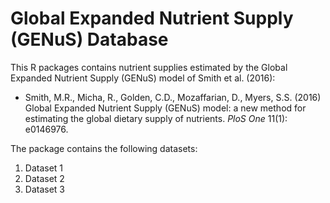 # Global Expanded Nutrient Supply (GENuS) Database

This R packages contains nutrient supplies estimated by the Global Expanded Nutrient Supply (GENuS) model of Smith et al. (2016):

* Smith, M.R., Micha, R., Golden, C.D., Mozaffarian, D., Myers, S.S. (2016) Global Expanded Nutrient Supply (GENuS) model: a new method for estimating the global dietary supply of nutrients. _PloS One_ 11(1): e0146976.

The package contains the following datasets:

1. Dataset 1
2. Dataset 2
3. Dataset 3
